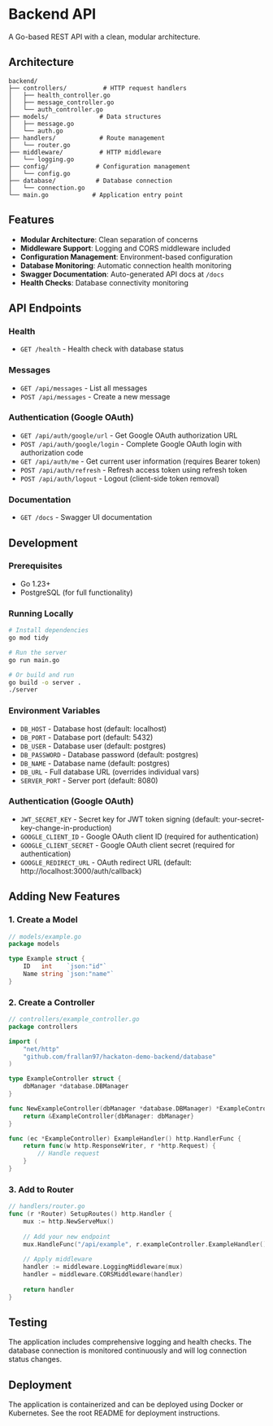 # Backend API

A Go-based REST API with a clean, modular architecture.

## Architecture

```
backend/
├── controllers/          # HTTP request handlers
│   ├── health_controller.go
│   ├── message_controller.go
│   └── auth_controller.go
├── models/              # Data structures
│   ├── message.go
│   └── auth.go
├── handlers/            # Route management
│   └── router.go
├── middleware/          # HTTP middleware
│   └── logging.go
├── config/             # Configuration management
│   └── config.go
├── database/           # Database connection
│   └── connection.go
└── main.go            # Application entry point
```

## Features

- **Modular Architecture**: Clean separation of concerns
- **Middleware Support**: Logging and CORS middleware included
- **Configuration Management**: Environment-based configuration
- **Database Monitoring**: Automatic connection health monitoring
- **Swagger Documentation**: Auto-generated API docs at `/docs`
- **Health Checks**: Database connectivity monitoring

## API Endpoints

### Health
- `GET /health` - Health check with database status

### Messages
- `GET /api/messages` - List all messages
- `POST /api/messages` - Create a new message

### Authentication (Google OAuth)
- `GET /api/auth/google/url` - Get Google OAuth authorization URL
- `POST /api/auth/google/login` - Complete Google OAuth login with authorization code
- `GET /api/auth/me` - Get current user information (requires Bearer token)
- `POST /api/auth/refresh` - Refresh access token using refresh token
- `POST /api/auth/logout` - Logout (client-side token removal)

### Documentation
- `GET /docs` - Swagger UI documentation

## Development

### Prerequisites
- Go 1.23+
- PostgreSQL (for full functionality)

### Running Locally
```bash
# Install dependencies
go mod tidy

# Run the server
go run main.go

# Or build and run
go build -o server .
./server
```

### Environment Variables
- `DB_HOST` - Database host (default: localhost)
- `DB_PORT` - Database port (default: 5432)
- `DB_USER` - Database user (default: postgres)
- `DB_PASSWORD` - Database password (default: postgres)
- `DB_NAME` - Database name (default: postgres)
- `DB_URL` - Full database URL (overrides individual vars)
- `SERVER_PORT` - Server port (default: 8080)

### Authentication (Google OAuth)
- `JWT_SECRET_KEY` - Secret key for JWT token signing (default: your-secret-key-change-in-production)
- `GOOGLE_CLIENT_ID` - Google OAuth client ID (required for authentication)
- `GOOGLE_CLIENT_SECRET` - Google OAuth client secret (required for authentication)
- `GOOGLE_REDIRECT_URL` - OAuth redirect URL (default: http://localhost:3000/auth/callback)

## Adding New Features

### 1. Create a Model
```go
// models/example.go
package models

type Example struct {
    ID   int    `json:"id"`
    Name string `json:"name"`
}
```

### 2. Create a Controller
```go
// controllers/example_controller.go
package controllers

import (
    "net/http"
    "github.com/frallan97/hackaton-demo-backend/database"
)

type ExampleController struct {
    dbManager *database.DBManager
}

func NewExampleController(dbManager *database.DBManager) *ExampleController {
    return &ExampleController{dbManager: dbManager}
}

func (ec *ExampleController) ExampleHandler() http.HandlerFunc {
    return func(w http.ResponseWriter, r *http.Request) {
        // Handle request
    }
}
```

### 3. Add to Router
```go
// handlers/router.go
func (r *Router) SetupRoutes() http.Handler {
    mux := http.NewServeMux()
    
    // Add your new endpoint
    mux.HandleFunc("/api/example", r.exampleController.ExampleHandler())
    
    // Apply middleware
    handler := middleware.LoggingMiddleware(mux)
    handler = middleware.CORSMiddleware(handler)
    
    return handler
}
```

## Testing

The application includes comprehensive logging and health checks. The database connection is monitored continuously and will log connection status changes.

## Deployment

The application is containerized and can be deployed using Docker or Kubernetes. See the root README for deployment instructions. 